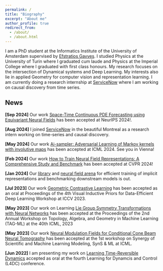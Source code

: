 ```yaml
---
permalink: /
title: "Biography"
excerpt: "About me"
author_profile: true
redirect_from: 
  - /about/
  - /about.html
---
```


I am a PhD student at the Informatics Institute of the University of Amsterdam supervised by [Efstratios Gavves](https://www.egavves.com). I studied Physics at the University of Turin where I graduated cum laude and Physics at the Imperial College where I graduated with first class honours. My research focuses on the intersection of Dynamical systems and Deep Learning. My interests also lie in applied Geometry for computer vision and representation learning. I am currently doing a research internship at [ServiceNow](https://www.google.com/search?client=safari&rls=en&q=Element+ai&ie=UTF-8&oe=UTF-8) where I am working on causal discovery from time series.

## News

**[Sep 2024]** Our work [Space-Time Continuous PDE Forecasting using Equivariant Neural Fields](https://arxiv.org/abs/2406.06660) has been accepted at NeurIPS 2024!.

**[Aug 2024]** I joined [ServiceNow](https://www.google.com/search?client=safari&rls=en&q=Element+ai&ie=UTF-8&oe=UTF-8) in the beautiful Montreal as a research intern working on time-series and causal discovery.

**[May 2024]** Our work [Ai-sampler: Adversarial Learning of Markov kernels with involutive maps](https://arxiv.org/pdf/2406.02490) has been accepted at ICML 2024. See you in Vienna!

**[Feb 2024]** Our work [How to Train Neural Field Representations: A Comprehensive Study and Benchmark](https://arxiv.org/abs/2312.10531) has been accepted at CVPR 2024!

**[Jan 2024]** Our [library](https://github.com/samuelepapa/fit-a-nef) and [neural field arena](https://github.com/samuelepapa/neural-field-arena) for efficient training of implicit representations and benchmarking downstream models is out.

**[Jul 2023]** Our work [Geometric Contrastive Learning](https://ricvalp.github.io/publication/2023-07-01-paper-title-number-3) has been accepted as an oral at Proceedings of the 4th Visual Inductive Priors for Data-Efficient Deep Learning Workshop at ICCV 2023.

**[May 2023]** Our work on Learning [Lie Group Symmetry Transformations with Neural Networks](https://ricvalp.github.io/publication/2023-07-01-paper-title-number-2) has been accepted at the Proceedings of the 2nd Annual Workshop on Topology, Algebra, and Geometry in Machine Learning (TAG-ML) at the 40th ICML, 2023

**[May 2023]** Our work [Neural Modulation Fields for Conditional Cone Beam Neural Tomography](https://ricvalp.github.io/publication/2023-07-01-paper-title-number-4) has been accepted at the 1st workshop on Synergy of Scientific and Machine Learning Modeling, SynS & ML at ICML.

**[Jun 2022]** I am presenting my work on [Learning Time-Reversible Dynamics](https://ricvalp.github.io/publication/2022-07-01-paper-title-number-1) accepted as oral at the fourth Learning for Dynamcis and Control (L4DC) conference.

<!--
Publications
======

* ## [Learning Reversible Symplectic Dynamics](https://proceedings.mlr.press/v168/valperga22a.html)

*Introducing the novel architecture of time-reversible symplectic neural networks for learning dynamics of physical systems* **(oral)**

Riccardo Valperga, Kevin Webster, Dmitry Turaev, Victoria Klein, Jeroen Lamb Proceedings of The 4th Annual Learning for Dynamics and Control Conference, PMLR 168:906-916, 2022.



* ## [Learning Lie Group Symmetry Transformations with Neural Networks](https://arxiv.org/abs/2307.01583)

*In this work we focus on discovering and characterising unknown symmetries present in a dataset, in particular, Lie group symmetry transformations beyond the traditional ones usually considered in the field.*

Alex Gabel\*, Victoria Klein\*, Riccardo Valperga\*, Jeroen S. W. Lamb, Kevin Webster, Rick Quax Efstratios Gavves 

Proceedings of the 2 nd Annual Workshop on Topology, Algebra, and Geometry in Machine Learning (TAG-ML) at the 40th In- ternational Conference on Machine Learning.

* ## [Geometric Contrastive Learning](https://openreview.net/forum?id=cE4BY5XrzR)

*In this work, we propose making use of geodesic distances on the hypersphere to learn better contrasts between representations.* **(oral)**

Proceedings of the 4th Visual Inductive Priors for Data-Efficient Deep Learning Workshop at ICCV 2023.

Yeskendir Koishekenov, Sharvaree Vadgama\*, Riccardo Valperga\*, Erik J. Bekkers


* ## [Neural Modulation Fields for Conditional Cone Beam Neural Tomography](https://arxiv.org/abs/2307.08351)

*We propose a novel conditioning method where local modulations are modeled per patient as a field over the input domain through a Neural Modulation Field (NMF).*

Samuele Papa, David M Knigge, Riccardo Valperga, Nikita Moriakov, Miltos Kofinas, Jan-Jakob Sonke, Efstratios Gavves

Accepted at the 1st workshop on Synergy of Scientific and Machine Learning Modeling, SynS & ML ICML. -->